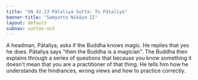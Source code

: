 ```yaml
---
title: "SN 42.13 Pātaliya Sutta: To Pātaliya"
banner-title: "Saṁyutta Nikāya II" 
layout: default 
subnav: suttas-sn2
---
```


A headman, Pātaliya, asks if the Buddha knows magic. He replies that yes he does. Pātaliya says "then the Buddha is a magician". The Buddha then explains through a series of questions that because you know something it doesn't mean that you are a practitioner of that thing. He tells him how he understands the hindrances, wrong views and how to practice correctly.
